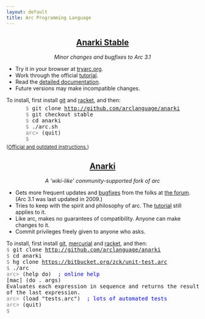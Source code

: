 ```yaml
---
layout: default
title: Arc Programming Language
---
```


<div class='row'>
  <div class='col-md-6'>
    <div style='text-align:center'>
      <h2><a href='http://arclanguage.org'>Anarki Stable</a></h2>
      <p><i>Minor changes and bugfixes to Arc 3.1</i></p>
    </div>
    <ul>
      <li>Try it in your browser at <a href='http://tryarc.org'>tryarc.org</a>.</li>
      <li>Work through the official <a href='http://ycombinator.com/arc/tut.txt'>tutorial</a>.</li>
      <li>Read the <a href='/ref/'>detailed documentation</a>.</li>
      <li>Future versions may make incompatible changes.</li>
    </ul>
    To install, first install <a href='http://git-scm.com'>git</a> and <a
    href='http://racket-lang.org'>racket</a>, and then:
    <pre style='margin:0 auto; padding:5px; width:80%; text-align:left'>
<span style='color:grey'>$</span> git clone <a href='http://github.com/arclanguage/anarki'>http://github.com/arclanguage/anarki</a>
<span style='color:grey'>$</span> git checkout stable
<span style='color:grey'>$</span> cd anarki
<span style='color:grey'>$</span> ./arc.sh
<span style='color:grey'>arc&gt;</span> (quit)
<span style='color:grey'>$</span></pre>
    <div style='font-size:small'>(<a href='http://arclanguage.org/install'>Official and outdated instructions.</a>)</div>
  </div>

  <div class='col-md-6'>
    <div style='text-align:center'>
      <h2><a href='http://github.com/arclanguage/anarki'>Anarki</a></h2>
      <p><i>A 'wiki-like' community-supported fork of arc</i></p>
    </div>
    <ul>
      <li>Gets more frequent updates and <a
      href='https://sites.google.com/site/arclanguagewiki/arc-3_1/known-bugs-and-gotchas'>bugfixes</a>
      from the folks at <a href='http://arclanguage.org/forum'>the forum</a>.
      (Arc 3.1 was last updated in 2009.)</li>
      <li>Tries to keep with the spirit and philosophy of arc. The <a href='http://ycombinator.com/arc/tut.txt'>tutorial</a> still applies to it.</li>
      <li>Like arc, makes no guarantees of compatibility. Anyone can make changes to it.</li>
      <li>Commit privileges freely given to anyone who asks.</li>
    </ul>
    To install, first install <a href='http://git-scm.com'>git</a>, <a href='http://mercurial.selenic.com'>mercurial</a> and <a href='http://racket-lang.org'>racket</a>, and then:
    <pre style='margin:0 auto; text-align:left'>
<span style='color:grey'>$</span> git clone <a href='http://github.com/arclanguage/anarki'>http://github.com/arclanguage/anarki</a>
<span style='color:grey'>$</span> cd anarki
<span style='color:grey'>$</span> hg clone <a href='https://bitbucket.org/zck/unit-test.arc'>https://bitbucket.org/zck/unit-test.arc</a>
<span style='color:grey'>$</span> ./arc
<span style='color:grey'>arc&gt;</span> (help do)  <span style='color:blue'>; online help</span>
[mac] (do . args)
Evaluates each expression in sequence and returns the result
of the last expression.
<span style='color:grey'>arc&gt;</span> (load "tests.arc")  <span style='color:blue'>; lots of automated tests</span>
<span style='color:grey'>arc&gt;</span> (quit)
<span style='color:grey'>$</span> </pre>
  </div>
  <br clear='both'/>
</div>
